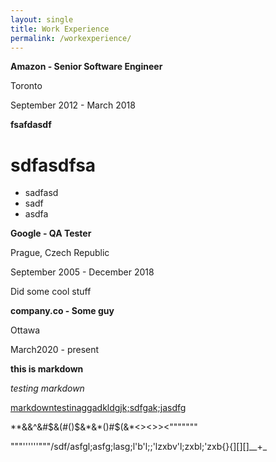 ```yaml
---
layout: single
title: Work Experience
permalink: /workexperience/
---
```






**Amazon - Senior Software Engineer**


Toronto


September 2012 - March 2018


**fsafdasdf**

# sdfasdfsa
* sadfasd
* sadf
* asdfa



**Google - QA Tester**


Prague, Czech Republic


September 2005 - December 2018


Did some cool stuff


**company.co - Some guy**


Ottawa


March2020 - present


**this is markdown**



*testing markdown*



<u>markdowntestinaggadkldgjk;sdfgak;jasdfg</u>



\*\*&&^\&#$&(#()$&\*&\*()#$(&\*\<>\<>>\<"""""""










"""''''''"""/sdf/asfgl;asfg;lasg;l'b'l;;'lzxbv'l;zxbl;'zxb{}{]\[]\[]\_\_+\_


